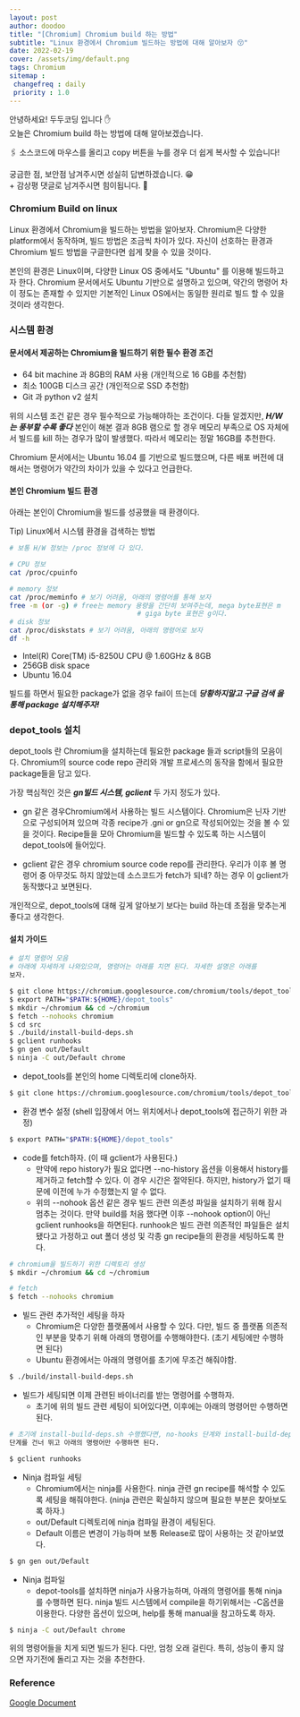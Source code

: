 ```yaml
---
layout: post
author: doodoo
title: "[Chromium] Chromium build 하는 방법"
subtitle: "Linux 환경에서 Chromium 빌드하는 방법에 대해 알아보자 😚"
date: 2022-02-19
cover: /assets/img/default.png
tags: Chromium
sitemap :
 changefreq : daily
 priority : 1.0
---
```

안녕하세요! <span class="doodoo">두두코딩</span> 입니다 ✋ <br>
오늘은 Chromium build 하는 방법에 대해 알아보겠습니다.

🖇 소스코드에 마우스를 올리고 <span class="tip">copy</span> 버튼을 누를 경우 더 쉽게 복사할 수 있습니다!

궁금한 점, 보안점 남겨주시면 성실히 답변하겠습니다. 😁 <br>
\+ 감상평 댓글로 남겨주시면 힘이됩니다. 🙇

### Chromium Build on linux
Linux 환경에서 Chromium을 빌드하는 방법을 알아보자. Chromium은 다양한
platform에서 동작하며, 빌드 방법은 조금씩 차이가 있다. 자신이 선호하는 환경과
Chromium 빌드 방법을 구글한다면 쉽게 찾을 수 있을 것이다.

본인의 환경은 Linux이며, 다양한 Linux OS 중에서도 "Ubuntu" 를 이용해 빌드하고자
한다. Chromium 문서에서도 Ubuntu 기반으로 설명하고 있으며, 약간의 명령어 차이
정도는 존재할 수 있지만 기본적인 Linux OS에서는 동일한 원리로 빌드 할 수 있을
것이라 생각한다.

### 시스템 환경
#### 문서에서 제공하는 Chromium을 빌드하기 위한 필수 환경 조건

- 64 bit machine 과 8GB의 RAM 사용 (개인적으로 16 GB를 추천함)
- 최소 100GB 디스크 공간 (개인적으로 SSD 추천함)
- Git 과 python v2 설치

위의 시스템 조건 같은 경우 필수적으로 가능해야하는 조건이다. 다들 알겠지만,
***H/W 는 풍부할 수록 좋다*** 본인이 해본 결과 8GB 램으로 할 경우 메모리
부족으로 OS 자체에서 빌드를 kill 하는 경우가 많이 발생했다. 따라서 메모리는 정말
16GB를 추천한다.

Chromium 문서에서는 Ubuntu 16.04 를 기반으로 빌드했으며, 다른 배포 버전에
대해서는 명령어가 약간의 차이가 있을 수 있다고 언급한다.

#### 본인 Chromium 빌드 환경
아래는 본인이 Chromium을 빌드를 성공했을 때 환경이다.

Tip) Linux에서 시스템 환경을 검색하는 방법

```bash
# 보통 H/W 정보는 /proc 정보에 다 있다.

# CPU 정보
cat /proc/cpuinfo

# memory 정보
cat /proc/meminfo # 보기 어려움, 아래의 명령어를 통해 보자
free -m (or -g) # free는 memory 용량을 간단히 보여주는데, mega byte표현은 m
								# giga byte 표현은 g이다.
# disk 정보
cat /proc/diskstats # 보기 어려움, 아래의 명령어로 보자
df -h
```

- Intel(R) Core(TM) i5-8250U CPU @ 1.60GHz & 8GB
- 256GB disk space
- Ubuntu 16.04

빌드를 하면서 필요한 package가 없을 경우 fail이 뜨는데 ***당황하지말고 구글 검색
을 통해 package 설치해주자!***


### depot_tools 설치
depot_tools 란 Chromium을 설치하는데 필요한 package 들과 script들의 모음이다.
Chromium의 source code repo 관리와 개발 프로세스의 동작을 함에서 필요한
package들을 담고 있다.

가장 핵심적인 것은 ***gn빌드 시스템, gclient*** 두 가지 정도가 있다.

- gn 같은 경우Chromium에서 사용하는 빌드 시스템이다. Chromium은 닌자 기반으로 구성되어져
있으며 각종 recipe가 .gni or gn으로 작성되어있는 것을 볼 수 있을 것이다.
Recipe들을 모아 Chromium을 빌드할 수 있도록 하는 시스템이 depot_tools에
들어있다.

- gclient 같은 경우 chromium source code repo를 관리한다. 우리가 이후 볼 명령어
중 아무것도 하지 않았는데 소스코드가 fetch가 되네? 하는 경우 이 gclient가
동작했다고 보면된다.

개인적으로, depot_tools에 대해 깊게 알아보기 보다는 build 하는데 초점을 맞추는게
좋다고 생각한다.

#### 설치 가이드

```bash
# 설치 명령어 모음
# 아래에 자세하게 나와있으며, 명령어는 아래를 치면 된다. 자세한 설명은 아래를
보자.

$ git clone https://chromium.googlesource.com/chromium/tools/depot_tools.git
$ export PATH="$PATH:${HOME}/depot_tools"
$ mkdir ~/chromium && cd ~/chromium
$ fetch --nohooks chromium
$ cd src
$ ./build/install-build-deps.sh
$ gclient runhooks
$ gn gen out/Default
$ ninja -C out/Default chrome
```

- depot_tools를 본인의 home 디렉토리에 clone하자.

```bash
$ git clone https://chromium.googlesource.com/chromium/tools/depot_tools.git
```

- 환경 변수 설정 (shell 입장에서 어느 위치에서나 depot_tools에 접근하기 위한
		과정)

```bash
$ export PATH="$PATH:${HOME}/depot_tools"
```

- code를 fetch하자. (이 때 gclient가 사용된다.)
	- 만약에 repo history가 필요 없다면 --no-history 옵션을 이용해서 history를
제거하고 fetch할 수 있다. 이 경우 시간은 절약된다. 하지만, history가 없기 때문에
이전에 누가 수정했는지 알 수 없다.
	- 위의 --nohook 옵션 같은 경우 빌드 관련 의존성 파일을 설치하기 위해 잠시 멈추는
것이다. 만약 build를 처음 했다면 이후 --nohook option이 아닌 gclient runhooks을
하면된다. runhook은 빌드 관련 의존적인 파일들은 설치 됐다고 가정하고 out 폴더
생성 및 각종 gn recipe들의 환경을 세팅하도록 한다.

```bash
# chromium을 빌드하기 위한 디렉토리 생성
$ mkdir ~/chromium && cd ~/chromium

# fetch
$ fetch --nohooks chromium
```

- 빌드 관련 추가적인 세팅을 하자
	- Chromium은 다양한 플랫폼에서 사용할 수 있다. 다만, 빌드 중 플랫폼 의존적인 부분을
	맞추기 위해 아래의 명령어를 수행해야한다. (초기 세팅에만 수행하면 된다)
	- Ubuntu 환경에서는 아래의 명령어를 초기에 무조건 해줘야함.

```bash
$ ./build/install-build-deps.sh
```

- 빌드가 세팅되면 이제 관련된 바이너리를 받는 명령어를 수행하자.
	- 초기에 위의 빌드 관련 세팅이 되어있다면, 이후에는 아래의 명령어만 수행하면
	된다.

```bash
# 초기에 install-build-deps.sh 수행했다면, no-hooks 단계와 install-build-deps.sh
단계를 건너 뛰고 아래의 명령어만 수행하면 된다.

$ gclient runhooks
```

- Ninja 컴파일 세팅
	- Chromium에서는 ninja를 사용한다. ninja 관련 gn recipe를 해석할 수 있도록
	세팅을 해줘야한다. (ninja 관련은 확실하지 않으며 필요한 부분은 찾아보도록
			하자.)
	- out/Default 디렉토리에 ninja 컴파일 환경이 세팅된다.
	- Default 이름은 변경이 가능하며 보통 Release로 많이 사용하는 것 같아보였다.

```bash
$ gn gen out/Default
```

- Ninja 컴파일
	- depot-tools를 설치하면 ninja가 사용가능하며, 아래의 명령어를 통해 ninja
	를 수행하면 된다. ninja 빌드 시스템에서 compile을 하기위해서는 -C옵션을
	이용한다. 다양한 옵션이 있으며, help를 통해 manual을 참고하도록 하자.

```bash
$ ninja -C out/Default chrome
```

위의 명령어들을 치게 되면 빌드가 된다. 다만, 엄청 오래 걸린다. 특히, 성능이 좋지 않으면 자기전에 돌리고 자는 것을 추천한다.

### Reference
[Google Document](https://chromium.googlesource.com/chromium/src/+/master/docs/linux/build_instructions.md)
